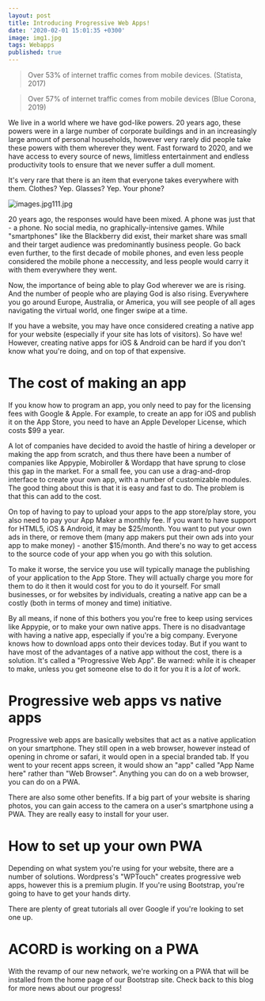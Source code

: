 ```yaml
---
layout: post
title: Introducing Progressive Web Apps!
date: '2020-02-01 15:01:35 +0300'
image: img1.jpg
tags: Webapps
published: true
---
```

> Over 53% of internet traffic comes from mobile devices.
(Statista, 2017)

> Over 57% of internet traffic comes from mobile devices
(Blue Corona, 2019)

We live in a world where we have god-like powers. 20 years ago, these powers were in a large number of corporate buildings and in an increasingly large amount of personal households, however very rarely did people take these powers with them wherever they went. Fast forward to 2020, and we have access to every source of news, limitless entertainment and endless productivity tools to ensure that we never suffer a dull moment. 

It's very rare that there is an item that everyone takes everywhere with them. Clothes? Yep. Glasses? Yep. Your phone?

![images.jpg111.jpg]({{site.baseurl}}/_posts/images.jpg111.jpg)


20 years ago, the responses would have been mixed. A phone was just that - a phone. No social media, no graphically-intensive games. While "smartphones" like the Blackberry did exist, their market share was small and their target audience was predominantly business people. Go back even further, to the first decade of mobile phones, and even less people considered the mobile phone a neccessity, and less people would carry it with them everywhere they went. 

Now, the importance of being able to play God wherever we are is rising. And the number of people who are playing God is also rising. Everywhere you go around Europe, Australia, or America, you will see people of all ages navigating the virtual world, one finger swipe at a time.

If you have a website, you may have once considered creating a native app for your website (especially if your site has lots of visitors). So have we! However, creating native apps for iOS & Android can be hard if you don't know what you're doing, and on top of that expensive. 

# The cost of making an app
If you know how to program an app, you only need to pay for the licensing fees with Google & Apple. For example, to create an app for iOS and publish it on the App Store, you need to have an Apple Developer License, which costs $99 a year. 

A lot of companies have decided to avoid the hastle of hiring a developer or making the app from scratch, and thus there have been a number of companies like Appypie, Mobiroller & Wordapp that have sprung to close this gap in the market. For a small fee, you can use a drag-and-drop interface to create your own app, with a number of customizable modules. The good thing about this is that it is easy and fast to do. The problem is that this can add to the cost.

On top of having to pay to upload your apps to the app store/play store, you also need to pay your App Maker a monthly fee. If you want to have support for HTML5, iOS & Android, it may be $25/month. You want to put your own ads in there, or remove them (many app makers put their own ads into your app to make money) - another $15/month. And there's no way to get access to the source code of your app when you go with this solution.

To make it worse, the service you use will typically manage the publishing of your application to the App Store. They will actually charge you more for them to do it then it would cost for you to do it yourself. For small businesses, or for websites by individuals, creating a native app can be a costly (both in terms of money and time) initiative. 

By all means, if none of this bothers you you're free to keep using services like Appypie, or to make your own native apps. There is no disadvantage with having a native app, especially if you're a big company. Everyone knows how to download apps onto their devices today. But if you want to have most of the advantages of a native app without the cost, there is a solution. It's called a "Progressive Web App". Be warned: while it is cheaper to make, unless you get someone else to do it for you it is a *lot* of work.

# Progressive web apps vs native apps
Progressive web apps are basically websites that act as a native application on your smartphone. They still open in a web browser, however instead of opening in chrome or safari, it would open in a special branded tab. If you went to your recent apps screen, it would show an "app" called "App Name here" rather than "Web Browser". Anything you can do on a web browser, you can do on a PWA.

There are also some other benefits. If a big part of your website is sharing photos, you can gain access to the camera on a user's smartphone using a PWA. They are really easy to install for your user.

# How to set up your own PWA
Depending on what system you're using for your website, there are a number of solutions. Wordpress's "WPTouch" creates progressive web apps, however this is a premium plugin. If you're using Bootstrap, you're going to have to get your hands dirty.

There are plenty of great tutorials all over Google if you're looking to set one up.

# ACORD is working on a PWA
With the revamp of our new network, we're working on a PWA that will be installed from the home page of our Bootstrap site. Check back to this blog for more news about our progress!
